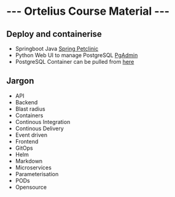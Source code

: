 # --- Ortelius Course Material ---

## Deploy and containerise
- Springboot Java [Spring Petclinic](https://github.com/spring-projects/spring-petclinic)
- Python Web UI to manage PostgreSQL [PgAdmin](https://www.pgadmin.org/)
- PostgreSQL Container can be pulled from [here](https://hub.docker.com/_/postgres/)

## Jargon
- API
- Backend
- Blast radius
- Containers
- Continous Integration
- Continous Delivery
- Event driven
- Frontend
- GitOps
- Helm
- Markdown
- Microservices
- Parameterisation
- PODs
- Opensource

